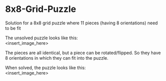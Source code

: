 # 8x8-Grid-Puzzle
Solution for a 8x8 grid puzzle where 11 pieces (having 8 orientations) need to be fit

The unsolved puzzle looks like this:  
<insert_image_here>

The pieces are all identical, but a piece can be rotated/flipped. So they have 8 orientations in which they can fit into the puzzle.


When solved, the puzzle looks like this:  
<insert_image_here>

